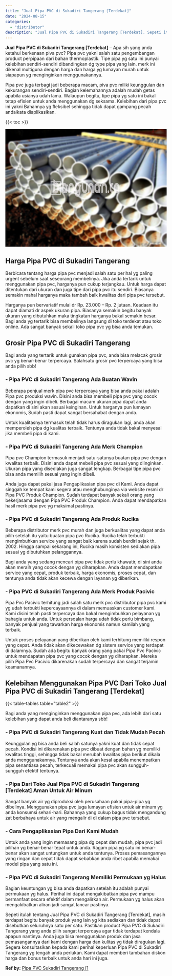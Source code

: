 ```yaml
---
title: "Jual Pipa PVC di Sukadiri Tangerang [Terdekat]"
date: "2024-08-15"
categories: 
  - "distributor"
description: "Jual Pipa PVC di Sukadiri Tangerang [Terdekat]. Sepeti itulah tentang Jual Pipa PVC di Sukadiri Tangerang [Terdekat], masih terdapat begitu banyak produk y..."
---
```


**Jual Pipa PVC di Sukadiri Tangerang \[Terdekat\]** – Apa sih yang anda ketahui berkenaan piva pvc? Pipa pvc yakni salah satu pengembangan product perpipaan dari bahan thermoplastik. Tipe pipa yg satu ini punyai kelebihan sendiri-sendiri dibandingkan dg type pipa yang lain. merk ini dikenal multiguna dengan harga dan harga yg lumayan murah untuk siapapun yg menginginkan menggunakannya.

Pipa pvc juga terbagi jadi beberapa macam, piva pvc miliki keunggulan dan kekurangan sendiri-sendiri. Bagian kelemahannya adalah mudah getas apabila usianya udah lama. Walaupun begitu, tipe pipa yg satu ini bakal tetap efisien untuk anda menggunakan dg seksama. Kelebihan dari pipa pvc ini yakni Bahannya yg fleksibel sehingga tidak dapat gampang pecah andaikata diaplikasikan.

{{< toc >}}

![Jual Pipa PVC di Sukadiri Tangerang [Terdekat]](/images/jaul-pipa-pvc-51.png)

## Harga Pipa PVC di Sukadiri Tangerang

Berbicara tentang harga pipa pvc menjadi salah satu perihal yg paling urgent sebelum saat seseorang membelinya. Jika anda tertarik untuk menggunakan pipa pvc, harganya pun cukup terjangkau. Untuk harga dapat ditentukan dari ukuran dan juga tipe dari pipa pvc itu sendiri. Biasanya semakin mahal harganya maka tambah baik kwalitas dari pipa pvc tersebut.

Harganya pun bervariatif mulai dr Rp. 23.000 – Rp. 2 jutaan. Keadaan itu dapat diamati dr aspek ukuran pipa. Biasanya semakin begitu banyak ukuran yang dibutuhkan maka tingkatan harganya bakal semakin besar. Bagi anda yg tertarik bisa membelinya langsung di toko terdekat atau toko online. Ada sangat banyak sekali toko pipa pvc yg bisa anda temukan.

## Grosir Pipa PVC di Sukadiri Tangerang

Bagi anda yang tertarik untuk gunakan pipa pvc, anda bisa melacak grosir pvc yg benar-benar terpercaya. Salahsatu grosir pvc terpercaya yang bisa anda pilih sbb!

### \- Pipa PVC di Sukadiri Tangerang Ada Buatan Wavin

Beberapa penjual merk pipa pvc terpercaya yang bisa anda pakai adalah Pipa pvc produksi wavin. Disini anda bisa membeli pipa pvc yang cocok dengan yang ingin dibeli. Berbagai macam ukuran pipa dapat anda dapatkan di sini akan sesuai keinginan. Untuk harganya pun lumayan ekonomis, Sudah pasti dapat sangat bersahabat dengan anda.

Untuk kualitasnya termasuk telah tidak harus diragukan lagi, anda akan memperoleh pipa dg kualitas terbaik. Tentunya anda tidak bakal menyesal jika membeli pipa di kami.

### \- Pipa PVC di Sukadiri Tangerang Ada Merk Champion

Pipa pvc Champion termasuk menjadi satu-satunya buatan pipa pvc dengan kwalitas terbaik. Disini anda dapat mebeli pipa pvc sesuai yang diinginkan. Ukuran pipa yang disediakan juga sangat lengkap. Berbagai tipe pipa pvc bisa anda memilih sesuai yang ingin dibeli.

Anda juga dapat pakai jasa Pengaplikasian pipa pvc di Kami. Anda dapat singgah ke tempat kami segera atau menghubunginya via website resmi dr Pipa PVC Produk Champion. Sudah terdapat banyak sekali orang yang bekerjasama dengan Pipa PVC Produk Champion. Anda dapat mendapatkan hasil merk pipa pvc yg maksimal pastinya.

### \- Pipa PVC di Sukadiri Tangerang Ada Produk Rucika

Beberapa distributor merk pvc murah dan juga berkualitas yang dapat anda pilih setelah itu yaitu buatan pipa pvc Rucika. Rucika telah terbukti mengimbuhkan service yang sangat baik karena sudah berdiri sejak th. 2002. Hingga sampai sekarang ini, Rucika masih konsisten sediakan pipa sesuai yg dibutuhkan pelanggannya.

Bagi anda yang sedang mencari pipa pvc tidak perlu khawatir, di sini anda akan meraih yang cocok dengan yg diharapkan. Anda dapat mendapatkan service yang cepat, produk terbaik, harga ekonomis, proses cepat, dan tentunya anda tidak akan kecewa dengan layanan yg diberikan.

### \- Pipa PVC di Sukadiri Tangerang Ada Merk Produk Pacivic

Pipa Pvc Pacivic terhitung jadi salah satu merk pvc distributor pipa pvc kami yg udah terbukti kepercayaannya di dalam memuaskan customer kami. Kami disini telah pasti terpercaya dan bakal mengimbuhkan pelayanan yg bahagia untuk anda. Untuk persoalan harga udah tidak perlu bimbang, banyak penjual yang tawarkan harga ekonomis namun kamilah yang terbaik.

Untuk proses pelayanan yang diberikan oleh kami terhitung memiliki respon yang cepat. Anda tidak akan dikecewakan dg sistem service yang terdapat di dalamnya. Sudah ada begitu banyak orang yang pakai Pipa Pvc Pacivic untuk mendapatan pipa pvc yang cocok dengan yg diharapkan. Mereka pilih Pipa Pvc Pacivic dikarenakan sudah terpercaya dan sangat terjamin keamanannya.

## Kelebihan Menggunakan Pipa PVC Dari Toko Jual Pipa PVC di Sukadiri Tangerang \[Terdekat\]

{{< table-tables table="table2" >}}

Bagi anda yang menginginkan menggunakan pipa pvc, ada lebih dari satu kelebihan yang dapat anda beli diantaranya sbb!

### \- Pipa PVC di Sukadiri Tangerang Kuat dan Tidak Mudah Pecah

Keunggulan yg bisa anda beli salah satunya yakni kuat dan tidak cepat pecah. Kondisi ini dikarenakan pipa pvc dibuat dengan bahan yg memiliki kwalitas tinggi, sehingga tidak bakal merubah kwalitas pipa berikut dikala anda menggunakannya. Tentunya anda akan kesal apabila menempatkan pipa senantiasa pecah, terkecuali memakai pipa pvc akan sungguh-sungguh efektif tentunya.

### \- Pipa Dari Toko Jual Pipa PVC di Sukadiri Tangerang \[Terdekat\] Aman Untuk Air Minum

Sangat banyak air yg diproduksi oleh perusahaan pakai pipa-pipa yg dibelinya. Menggunakan pipa pvc juga lumayan efisien untuk air minum yg anda konsumsi sehari-hari. Bahannya yang cukup bagus tidak mengandung zat berbahaya untuk air yang mengalir di di dalam pipa pvc tersebut.

### \- Cara Pengaplikasian Pipa Dari Kami Mudah

Untuk anda yang ingin memasang pipa dg cepat dan mudah, pipa pvc jadi pilihan yg benar-benar tepat untuk anda. Ragam pipa yg satu ini benar-benar akan sangat untungkan untuk anda tentunya. Proses pemasangannya yang ringan dan cepat tidak dapat sebabkan anda ribet apabila memakai model pipa yang satu ini.

### \- Pipa PVC di Sukadiri Tangerang Memiliki Permukaan yg Halus

Bagian keuntungan yg bisa anda dapatkan setelah itu adalah punyai permukaan yg halus. Perihal ini dapat mengakibatkan pipa pvc mampu bermanfaat secara efektif dalam mengalirkan air. Permukaan yg halus akan mengakibatkan aliran jadi sangat lancar pastinya.

Sepeti itulah tentang Jual Pipa PVC di Sukadiri Tangerang \[Terdekat\], masih terdapat begitu banyak produk yang lain yg kita sediakan dan tidak dapat disebutkan seluruhnya satu per satu. Pastikan product Pipa PVC di Sukadiri Tangerang yang anda pilih sangat terpercaya agar tidak terdapat kendala apapun nantinya. Anda juga bisa menggunakan produk dan jasa pemasangannya dari kami dengan harga dan kulitas yg tidak diragukan lagi. Segera konsultasikan kepada kami perihal keperluan Pipa PVC di Sukadiri Tangerang yg tengah anda perlukan. Kami dapat memberi tambahan diskon harga dan bonus terbaik untuk anda hari ini juga.

**Ref by:** [Pipa PVC Sukadiri Tangerang []](https://id.wikipedia.org/wiki/Pipa)
